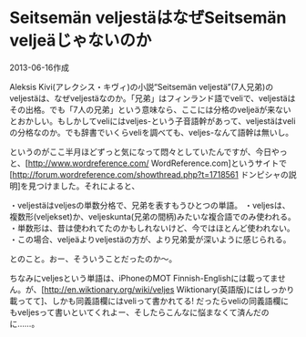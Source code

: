 # Seitsemän veljestäはなぜSeitsemän veljeäじゃないのか

2013-06-16作成

Aleksis Kivi(アレクシス・キヴィ)の小説“Seitsemän veljestä”(7人兄弟)のveljestäは、なぜveljestäなのか。「兄弟」はフィンランド語でveliで、veljestäはその出格。でも「7人の兄弟」という意味なら、ここには分格のveljeäが来ないとおかしい。もしかしてveliにはveljes-という子音語幹があって、veljestäはveliの分格なのか。でも辞書でいくらveliを調べても、veljes-なんて語幹は無いし。

というのがここ半月ほどずっと気になって悶々としていたんですが、今日やっと、[http://www.wordreference.com/ WordReference.com]というサイトで[http://forum.wordreference.com/showthread.php?t=1718561 ドンピシャの説明]を見つけました。それによると、

・veljestäはveljesの単数分格で、兄弟を表すもうひとつの単語。
・veljesは、複数形(veljekset)か、veljeskunta(兄弟の間柄)みたいな複合語でのみ使われる。
・単数形は、昔は使われてたのかもしれないけど、今ではほとんど使われない。
・この場合、veljeäよりveljestäの方が、より兄弟愛が深いように感じられる。

とのこと。おー、そういうことだったのか～。

ちなみにveljesという単語は、iPhoneのMOT Finnish-Englishには載ってません。が、[http://en.wiktionary.org/wiki/veljes Wiktionary(英語版)にはしっかり載ってて]、しかも同義語欄にはveliって書かれてる! だったらveliの同義語欄にもveljesって書いといてくれよー、そしたらこんなに悩まなくて済んだのに……。
